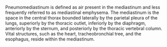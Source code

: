 Pneumomediastinum is defined as air present in the mediastinum and less frequently referred to as mediastinal emphysema. The mediastinum is the space in the central thorax bounded laterally by the parietal pleura of the lungs, superiorly by the thoracic outlet, inferiorly by the diaphragm, anteriorly by the sternum, and posteriorly by the thoracic vertebral column. Vital structures, such as the heart, tracheobronchial tree, and the esophagus, reside within the mediastinum.